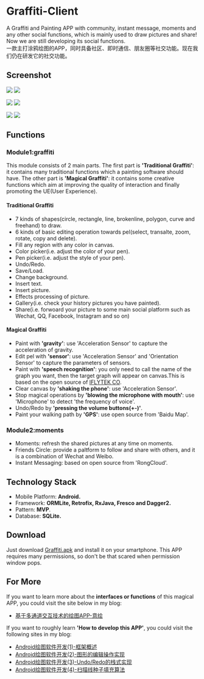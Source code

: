 # Graffiti-Client
A Graffiti and Painting APP with community, instant message, moments and any other social functions, which is mainly used to draw pictures and share! Now we are still developing its social functions.<br>
一款主打涂鸦绘图的APP，同时具备社区、即时通信、朋友圈等社交功能。现在我们仍在研发它的社交功能。

## Screenshot
![](http://yaochenkun.cn/wp-content/uploads/2017/01/graffiti.jpg)
![](http://yaochenkun.cn/wp-content/uploads/2017/01/momentsss.png)

![](http://yaochenkun.cn/wp-content/uploads/2017/01/moments.png)
![](http://yaochenkun.cn/wp-content/uploads/2017/01/momentss.png)

![](http://yaochenkun.cn/wp-content/uploads/2017/01/moments4.png)
![](http://yaochenkun.cn/wp-content/uploads/2017/01/moments2.png)

## Functions
### Module1:graffiti
This module consists of 2 main parts. The first part is __'Traditional Graffiti'__: it contains many traditional functions which a painting software should have. The other part is __'Magical Graffiti'__: it contains some creative functions which aim at improving the quality of interaction and finally promoting the UE(User Experience).

#### Traditional Graffiti
* 7 kinds of shapes(circle, rectangle, line, brokenline, polygon, curve and freehand) to draw. 
* 6 kinds of basic editing operation towards pel(select, transalte, zoom, rotate, copy and delete).
* Fill any region with any color in canvas.
* Color picker(i.e. adjust the color of your pen).
* Pen picker(i.e. adjust the style of your pen).
* Undo/Redo.
* Save/Load.
* Change background.
* Insert text.
* Insert picture.
* Effects processing of picture.
* Gallery(i.e. check your history pictures you have painted).
* Share(i.e. forwoard your picture to some main social platform such as Wechat, QQ, Facebook, Instagram and so on)

#### Magical Graffiti
* Paint with __'gravity'__: use 'Acceleration Sensor' to capture the acceleration of gravity.
* Edit pel with __'sensor'__: use 'Acceleration Sensor' and 'Orientation Sensor' to capture the parameters of sensors.
* Paint with __'speech recognition'__: you only need to call the name of the graph you want, then the target graph will appear on canvas.This is based on the open source of [IFLYTEK CO](http://www.iflytek.com/).
* Clear canvas by __'shaking the phone'__: use 'Acceleration Sensor'.
* Stop magical operations by __'blowing the microphone with mouth'__: use 'Microphone' to detect 'the frequency of voice'.
* Undo/Redo by __'pressing the volume buttons(+-)'__.
* Paint your walking path by __'GPS'__: use open source from 'Baidu Map'.

### Module2:moments
* Moments: refresh the shared pictures at any time on moments.
* Friends Circle: provide a paltform to follow and share with others, and it is a combination of Wechat and Weibo.
* Instant Messaging: based on open source from 'RongCloud'.

## Technology Stack
* Mobile Platform: __Android.__
* Framework: __ORMLite, Retrofix, RxJava, Fresco and Dagger2.__
* Pattern: __MVP__.
* Database: __SQLite.__

## Download
Just download [Graffiti.apk](https://github.com/yaochenkun/Graffiti/blob/master/Graffiti.apk) and install it on your smartphone. This APP requires many permissions, so don't be that scared when permission window pops.

## For More
If you want to learn more about the __interfaces or functions__ of this magical APP, you could visit the site below in my blog: <br>
* [基于多通道交互技术的绘图APP-意绘](http://yaochenkun.cn/index.php/2016/07/11/yihui_article/)

If you want to roughly learn __'How to develop this APP'__, you could visit the following sites in my blog:
* [Android绘图软件开发(1)-框架概述](http://yaochenkun.cn/index.php/2016/07/19/paintersum_article/)
* [Android绘图软件开发(2)-图形的编辑操作实现](http://yaochenkun.cn/index.php/2016/07/19/editpel_article/)
* [Android绘图软件开发(3)-Undo/Redo的栈式实现](http://yaochenkun.cn/index.php/2016/07/19/undoredo_article/)
* [Android绘图软件开发(4)-扫描线种子填充算法](http://yaochenkun.cn/index.php/2016/07/19/scanline_article/)
